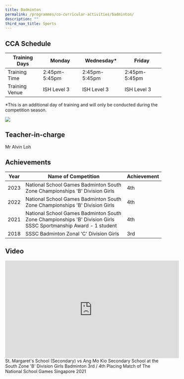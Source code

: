 ```yaml
---
title: Badminton
permalink: /programmes/co-curricular-activities/badminton/
description: ""
third_nav_title: Sports
---
```

CCA Schedule
------------


| **Training Days** | Monday | Wednesday* | Friday |
| -------- | -------- | -------- | -------- | 
| Training Time     | 2:45pm-5:45pm    | 2:45pm-5:45pm     | 2:45pm-5:45pm |
| Training Venue | ISH Level 3 | ISH Level 3 | ISH Level 3

*This is an additional day of training and will only be conducted during the competition season.

![](/images/Badminton1.jpg)

Teacher-in-charge
------------
Mr Alvin Loh

Achievements
------------

| Year | Name of Competition | Achievement |
| -------- | -------- | -------- |
| 2023     | National School Games Badminton South Zone Championships  'B' Division Girls     | 4th     |
| 2022     | National School Games Badminton South Zone Championships 'B' Division Girls     | 4th     |
|2021 | National School Games Badminton South Zone Championships 'B' Division Girls <br> SSSC Sportmanship Award - 1 student | 4th |
|2018 | SSSC Badminton Zonal 'C' Division Girls |  3rd





Video
------------
<iframe width="560" height="315" src="https://www.youtube.com/embed/6L60zz-yroE" title="YouTube video player" frameborder="0" allow="accelerometer; autoplay; clipboard-write; encrypted-media; gyroscope; picture-in-picture; web-share" allowfullscreen=""></iframe>
St. Margaret's School (Secondary) vs Ang Mo Kio Secondary School at the South Zone 'B' Division Girls Badminton&nbsp;3rd / 4th Placing Match of The National School Games Singapore 2021